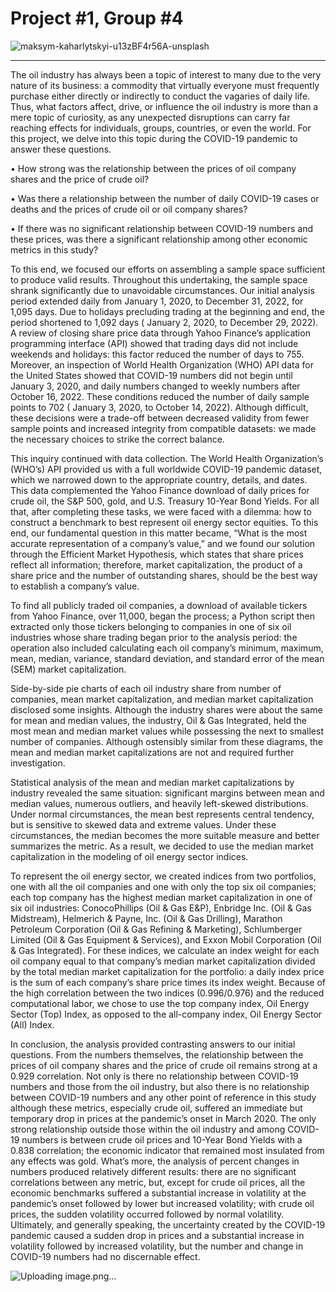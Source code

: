 # Project #1, Group #4
![maksym-kaharlytskyi-u13zBF4r56A-unsplash](https://github.com/SIWhang213/Project-1-group-4/assets/137141385/500f11cf-8bc1-478b-837d-383e914413e9)


-----
The oil industry has always been a topic of interest to many due to the very nature of its business: a commodity that virtually everyone must frequently purchase either directly or indirectly to conduct the vagaries of daily life.  Thus, what factors affect, drive, or influence the oil industry is more than a mere topic of curiosity, as any unexpected disruptions can carry far reaching effects for individuals, groups, countries, or even the world.  For this project, we delve into this topic during the COVID-19 pandemic to answer these questions.

•	How strong was the relationship between the prices of oil company shares and the price of crude oil?

•	Was there a relationship between the number of daily COVID-19 cases or deaths and the prices of crude oil or oil company shares?

•	If there was no significant relationship between COVID-19 numbers and these prices, was there a significant relationship among other economic metrics in this study?

To this end, we focused our efforts on assembling a sample space sufficient to produce valid results.  Throughout this undertaking, the sample space shrank significantly due to unavoidable circumstances.  Our initial analysis period extended daily from January 1, 2020, to December 31, 2022, for 1,095 days.  Due to holidays precluding trading at the beginning and end, the period shortened to 1,092 days ( January 2, 2020, to December 29, 2022).  A review of closing share price data through Yahoo Finance’s application programming interface (API) showed that trading days did not include weekends and holidays: this factor reduced the number of days to 755.  Moreover, an inspection of World Health Organization (WHO) API data for the United States showed that COVID-19 numbers did not begin until January 3, 2020, and daily numbers changed to weekly numbers after October 16, 2022.  These conditions reduced the number of daily sample points to 702 ( January 3, 2020, to October 14, 2022).  Although difficult, these decisions were a trade-off between decreased validity from fewer sample points and increased integrity from compatible datasets: we made the necessary choices to strike the correct balance.

This inquiry continued with data collection.  The World Health Organization’s (WHO’s) API provided us with a full worldwide COVID-19 pandemic dataset, which we narrowed down to the appropriate country, details, and dates.  This data complemented the Yahoo Finance download of daily prices for crude oil, the S&P 500, gold, and U.S. Treasury 10-Year Bond Yields.  For all that, after completing these tasks, we were faced with a dilemma: how to construct a benchmark to best represent oil energy sector equities.  To this end, our fundamental question in this matter became, “What is the most accurate representation of a company’s value,” and we found our solution through the Efficient Market Hypothesis, which states that share prices reflect all information; therefore, market capitalization, the product of a share price and the number of outstanding shares, should be the best way to establish a company’s value.  

To find all publicly traded oil companies, a download of available tickers from Yahoo Finance, over 11,000, began the process; a Python script then extracted only those tickers belonging to companies in one of six oil industries whose share trading began prior to the analysis period: the operation also included calculating each oil company’s minimum, maximum, mean, median, variance, standard deviation, and standard error of the mean (SEM) market capitalization.  

Side-by-side pie charts of each oil industry share from number of companies, mean market capitalization, and median market capitalization disclosed some insights.  Although the industry shares were about the same for mean and median values, the industry, Oil & Gas Integrated, held the most mean and median market values while possessing  the next to smallest number of companies.  Although ostensibly similar from these diagrams, the mean and median market capitalizations are not and required further investigation.

Statistical analysis of the mean and median market capitalizations by industry revealed the same situation: significant margins between mean and median values, numerous outliers, and heavily left-skewed distributions.  Under normal circumstances, the mean best represents central tendency, but is sensitive to skewed data and extreme values.  Under these circumstances, the median becomes the more suitable measure and better summarizes the metric.  As a result, we decided to use the median market capitalization in the modeling of oil energy sector indices.  

To represent the oil energy sector, we created indices from two portfolios, one with all the oil companies and one with only the top six oil companies; each top company has the highest median market capitalization in one of six oil industries: ConocoPhillips (Oil & Gas E&P), Enbridge Inc. (Oil & Gas Midstream), Helmerich & Payne, Inc. (Oil & Gas Drilling), Marathon Petroleum Corporation (Oil & Gas Refining & Marketing), Schlumberger Limited (Oil & Gas Equipment & Services), and Exxon Mobil Corporation (Oil & Gas Integrated).  For these indices, we calculate an index weight for each oil company equal to that company’s median market capitalization divided by the total median market capitalization for the portfolio: a daily index price is the sum of each company’s share price times its index weight.  Because of the high correlation between the two indices (0.996/0.976) and the reduced computational labor, we chose to use the top company index, Oil Energy Sector (Top) Index, as opposed to the all-company index, Oil Energy Sector (All) Index.

In conclusion, the analysis provided contrasting answers to our initial questions.  From the numbers themselves, the relationship between the prices of oil company shares and the price of crude oil remains strong at a 0.929 correlation.  Not only is there no relationship between COVID-19 numbers and those from the oil industry, but also there is no relationship between COVID-19 numbers and any other point of reference in this study although these metrics, especially crude oil, suffered an immediate but temporary drop in prices at the pandemic’s onset in March 2020.  The only strong relationship outside those within the oil industry and among COVID-19 numbers is between crude oil prices and 10-Year Bond Yields with a 0.838 correlation; the economic indicator that remained most insulated from any effects was gold.  What’s more, the analysis of percent changes in numbers produced relatively different results: there are no significant correlations between any metric, but, except for crude oil prices, all the economic benchmarks suffered a substantial increase in volatility at the pandemic’s onset followed by lower but increased volatility; with crude oil prices, the sudden volatility occurred followed by normal volatility.  Ultimately, and generally speaking, the uncertainty created by the COVID-19 pandemic caused a sudden drop in prices and a substantial increase in volatility followed by increased volatility, but the number and change in COVID-19 numbers had no discernable effect.

![Uploading image.png…]()
